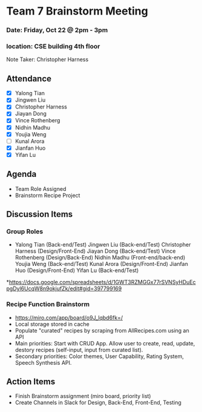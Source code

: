 # Team 7 Brainstorm Meeting

### Date: Friday, Oct 22 @ 2pm - 3pm

### location: CSE building 4th floor

Note Taker: Christopher Harness

## Attendance

- [x] Yalong Tian
- [x] Jingwen Liu
- [x] Christopher Harness 
- [x] Jiayan Dong 
- [x] Vince Rothenberg 
- [x] Nidhin Madhu 
- [x] Youjia Weng 
- [ ] Kunal Arora
- [x] Jianfan Huo
- [x] Yifan Lu 

## Agenda

* Team Role Assigned
* Brainstorm Recipe Project

## Discussion Items

### Group Roles

  
*  Yalong Tian (Back-end/Test)
   Jingwen Liu (Back-end/Test)
   Christopher Harness (Design/Front-End)
   Jiayan Dong (Back-end/Test)
   Vince Rothenberg (Design/Back-End)
   Nidhin Madhu (Front-end/back-end)
   Youjia Weng (Back-end/Test)
   Kunal Arora (Design/Front-End)
   Jianfan Huo (Design/Front-End)
   Yifan Lu (Back-end/Test)

*https://docs.google.com/spreadsheets/d/1GWT3RZMGGx77rSVNSyHDuEcpgDyl6UcqW8n9okjufZk/edit#gid=397799169

### Recipe Function Brainstorm

* https://miro.com/app/board/o9J_lqbd6fk=/
* Local storage stored in cache
* Populate "curated" recipes by scraping from AllRecipes.com using an API
* Main priorities: Start with CRUD App. Allow user to create, read, update, destory recipes (self-input, input from curated list).
* Secondary priorities: Color themes, User Capability, Rating System, Speech Synthesis API. 

## Action Items

* Finish Brainstorm assignment (miro board, priority list)
* Create Channels in Slack for Design, Back-End, Front-End, Testing

